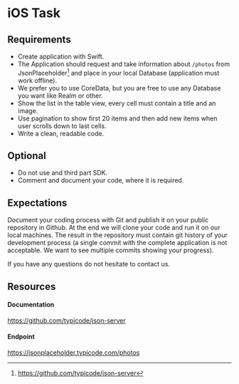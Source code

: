 # iOS Task


## Requirements

- Create application with Swift.
- The Application should request and take information about `/photos`  from JsonPlaceholder[^1] and place in your local Database (application must work offline).
- We prefer you to use CoreData, but you are free to use any Database you want like Realm or other.
- Show the list in the table view, every cell must contain a title and an image.
- Use pagination to show first 20 items and then add new items when user scrolls down to last cells.
- Write a clean, readable code.

## Optional

- Do not use and third part SDK.
- Comment and document your code, where it is required.

## Expectations
Document your coding process with Git and publish it on your public repository in Github. At the end we will clone your code and run it on our local machines. The result in the repository must contain git history of your development process (a single commit with the complete application is not acceptable. We want to see multiple commits showing your progress).

If you have any questions do not hesitate to contact us. 

[^1]: https://github.com/typicode/json-server

## Resources

#### Documentation
https://github.com/typicode/json-server

#### Endpoint
https://jsonplaceholder.typicode.com/photos
